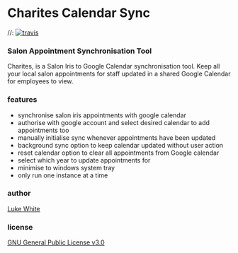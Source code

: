 # Charites Calendar Sync 
//: [![travis][travis-image]][travis-url] 

[travis-image]: https://travis-ci.org/luke-white/charites-cal-sync.svg?branch=master
[travis-url]: https://travis-ci.org/luke-white/charites-cal-sync

### Salon Appointment Synchronisation Tool

Charites, is a Salon Iris to Google Calendar synchronisation tool.
Keep all your local salon appointments for staff updated in a shared Google Calendar for employees to view.

### features

- synchronise salon iris appointments with google calendar
- authorise with google account and select desired calendar to add appointments too
- manually initialise sync whenever appointments have been updated
- background sync option to keep calendar updated without user action
- reset calendar option to clear all appointments from Google calendar
- select which year to update appointments for
- minimise to windows system tray
- only run one instance at a time


### author

[Luke White](https://github.com/luke-white)

### license

[GNU General Public License v3.0](https://www.gnu.org/licenses/gpl-3.0.en.html)